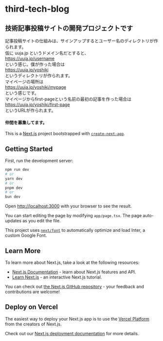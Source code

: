 # third-tech-blog
## 技術記事投稿サイトの開発プロジェクトです
記事投稿サイトの仕組みは、サインアップするとユーザー名のディレクトリが作られます。  
仮に uuja.jp というドメイン名だとすると、  
https://uuja.jp/username  
という感じ。僕が作った場合は  
https://uuja.jp/yoshiki  
というディレクトリが作られます。  
マイページの場所は  
https://uuja.jp/yoshiki/mypage  
という感じです。  
マイページからfirst-pageという名前の最初の記事を作った場合は  
https://uuja.jp/yoshiki/first-page  
というURLが作られます。  
  
#### 仲間を募集してます。  

This is a [Next.js](https://nextjs.org/) project bootstrapped with [`create-next-app`](https://github.com/vercel/next.js/tree/canary/packages/create-next-app).

## Getting Started

First, run the development server:

```bash
npm run dev
# or
yarn dev
# or
pnpm dev
# or
bun dev
```

Open [http://localhost:3000](http://localhost:3000) with your browser to see the result.

You can start editing the page by modifying `app/page.tsx`. The page auto-updates as you edit the file.

This project uses [`next/font`](https://nextjs.org/docs/basic-features/font-optimization) to automatically optimize and load Inter, a custom Google Font.

## Learn More

To learn more about Next.js, take a look at the following resources:

- [Next.js Documentation](https://nextjs.org/docs) - learn about Next.js features and API.
- [Learn Next.js](https://nextjs.org/learn) - an interactive Next.js tutorial.

You can check out [the Next.js GitHub repository](https://github.com/vercel/next.js/) - your feedback and contributions are welcome!

## Deploy on Vercel

The easiest way to deploy your Next.js app is to use the [Vercel Platform](https://vercel.com/new?utm_medium=default-template&filter=next.js&utm_source=create-next-app&utm_campaign=create-next-app-readme) from the creators of Next.js.

Check out our [Next.js deployment documentation](https://nextjs.org/docs/deployment) for more details.
